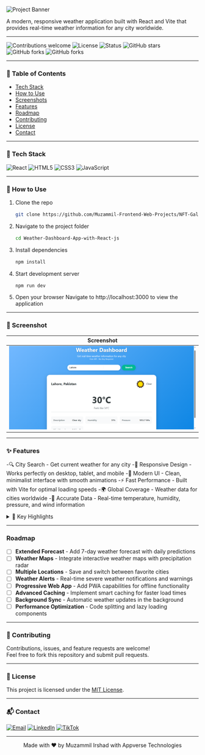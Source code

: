 ![Project Banner](./Images%20for%20readme%20file/Banner.png)

A modern, responsive weather application built with React and Vite that provides real-time weather information for any city worldwide.

---

![Contributions welcome](https://img.shields.io/badge/React-18.2.0-blue?style=for-the-badge&logo=react)
![License](https://img.shields.io/badge/React_Router-6.8.0-orange?style=for-the-badge&logo=react-router)
![Status](https://img.shields.io/badge/license-MIT-blue?style=for-the-badge)
![GitHub stars](https://img.shields.io/badge/status-active-success?style=for-the-badge)
![GitHub forks](https://img.shields.io/github/stars/Muzammil-Frontend-Web-Projects/Weather-Dashboard-App-with-React-js?style=for-the-badge)
![GitHub forks](https://img.shields.io/github/forks/Muzammil-Frontend-Web-Projects/Weather-Dashboard-App-with-React-js?style=for-the-badge)

---

### 📑 Table of Contents
- [Tech Stack](#-tech-stack)
- [How to Use](#-how-to-use)
- [Screenshots](#-screenshot)
- [Features](#-features)
- [Roadmap](#roadmap)
- [Contributing](#-contributing)
- [License](#-license)
- [Contact](#-contact)

---

### 🚀 Tech Stack

![React](https://img.shields.io/badge/React-20232A?style=for-the-badge&logo=react&logoColor=61DAFB)
![HTML5](https://img.shields.io/badge/HTML5-orange?style=for-the-badge&logo=html5)
![CSS3](https://img.shields.io/badge/CSS3-1572B6?style=for-the-badge&logo=css3&logoColor=white)
![JavaScript](https://img.shields.io/badge/JavaScript-F7DF1E?style=for-the-badge&logo=javascript&logoColor=black)

---

### 📂 How to Use
1. Clone the repo
   ```bash
   git clone https://github.com/Muzammil-Frontend-Web-Projects/NFT-Gallery-With-React-Js.git
   ```
2. Navigate to the project folder
   ```bash
   cd Weather-Dashboard-App-with-React-js
   ```
3. Install dependencies
   ```bash
   npm install
   ```
4. Start development server
   ```bash
   npm run dev
   ```
5. Open your browser
   Navigate to http://localhost:3000 to view the application


---

### 📸 Screenshot
| Screenshot |
|-----------|
|![Screenshot](./Images/ss.png)

---

### ✨ Features

-🔍 City Search - Get current weather for any city
-📱 Responsive Design - Works perfectly on desktop, tablet, and mobile
-🎨 Modern UI - Clean, minimalist interface with smooth animations
-⚡ Fast Performance - Built with Vite for optimal loading speeds
-🌍 Global Coverage - Weather data for cities worldwide
-🎯 Accurate Data - Real-time temperature, humidity, pressure, and wind information

<details> <summary>📌 Key Highlights</summary>
Instant City Lookup: Enter any city name worldwide for immediate weather data
<br>
Real-time Updates: Get current weather conditions with live data
<br>
Geolocation Support: Automatic city detection and weather fetching
<br>
Multi-language Support: Works with cities in any language
</details>

---

### Roadmap

- [ ] **Extended Forecast** - Add 7-day weather forecast with daily predictions
- [ ] **Weather Maps** - Integrate interactive weather maps with precipitation radar
- [ ] **Multiple Locations** - Save and switch between favorite cities
- [ ] **Weather Alerts** - Real-time severe weather notifications and warnings
- [ ] **Progressive Web App** - Add PWA capabilities for offline functionality
- [ ] **Advanced Caching** - Implement smart caching for faster load times
- [ ] **Background Sync** - Automatic weather updates in the background
- [ ] **Performance Optimization** - Code splitting and lazy loading components

---

### 🤝 Contributing

Contributions, issues, and feature requests are welcome!  
Feel free to fork this repository and submit pull requests.

---

### 📜 License
This project is licensed under the [MIT License](./LICENSE).

---

### 📬 Contact
 [![Email](https://img.shields.io/badge/Email-D14836?logo=gmail&logoColor=white)](mailto:cornerofcodes00@gmail.com)
[![LinkedIn](https://img.shields.io/badge/LinkedIn-blue?logo=linkedin&logoColor=white)](https://www.linkedin.com/in/muhammad-muzammil-irshad-05b863333)
[![TikTok](https://img.shields.io/badge/TikTok-000000?logo=tiktok&logoColor=white)](https://www.tiktok.com/@cornerofcodes)

---

<p align="center">Made with ❤️ by Muzammil Irshad with Appverse Technologies</p>
